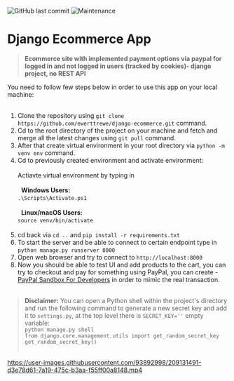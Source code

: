![GitHub last commit](https://img.shields.io/github/last-commit/ewerttrewe/django-ecommerce) ![Maintenance](https://img.shields.io/maintenance/no/2022) 
# Django Ecommerce App
> **Ecommerce site with implemented payment options via paypal for logged in and not logged in users (tracked by cookies)- django project, no REST API**


You need to follow few steps below in order to use this app on your local machine:<br><br>
1. Clone the repository using `git clone https://github.com/ewerttrewe/django-ecommerce.git` command.<br>
2. Cd to the root directory of the project on your machine and fetch and merge all the latest changes using `git pull` command.<br>
3. After that create virtual environment in your root directory via `python -m venv env` command.<br>
4. Cd to previously created environment and activate environment:<br><br>
  Actiavte virtual environment by typing in<br><br>
  &nbsp; **Windows Users:**<br>
  `.\Scripts\Activate.ps1`<br><br>
  &nbsp; **Linux/macOS Users:**<br>
  `source venv/bin/activate`<br><br>
5. cd back via `cd ..` and `pip install -r requirements.txt`<br>
6. To start the server and be able to connect to certain endpoint type in `python manage.py runserver 8000`<br>
7. Open web browser and try to connect to `http://localhost:8000`<br>
8. Now you should be able to test UI and add products to the cart, you can try to checkout and pay for something using PayPal, you can create - [PayPal Sandbox For Developers](https://developer.paypal.com/home) in order to mimic the real transaction.<br><br>


> **Disclaimer:** You can open a Python shell within the project's directory and run the following command to generate a new secret key and add it to `settings.py`, at the top level there is `SECRET_KEY=''` empty variable:<br>
`python manage.py shell`<br>
`from django.core.management.utils import get_random_secret_key`<br>
`get_random_secret_key()`<br><br>

https://user-images.githubusercontent.com/93892998/209131491-d3e78d61-7a19-475c-b3aa-f55ff00a8148.mp4

